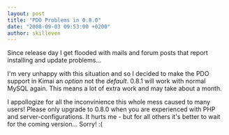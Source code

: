 ```yaml
---
layout: post
title: "PDO Problems in 0.8.0"
date: "2008-09-03 09:53:00 +0200"
author: skilleven
---
```


Since release day I get flooded with mails and forum posts that report installing and update problems...

I'm very unhappy with this situation and so I decided to make the PDO support in Kimai an *option* not the *default*.
0.8.1 will work with normal MySQL again. This means a lot of extra work and may take about a month.

I appollogize for all the inconvinience this whole mess caused to many users!
Please only upgrade to 0.8.0 when you are experienced with PHP and server-configurations.
It hurts me - but for all others it's better to wait for the coming version... Sorry! :(
